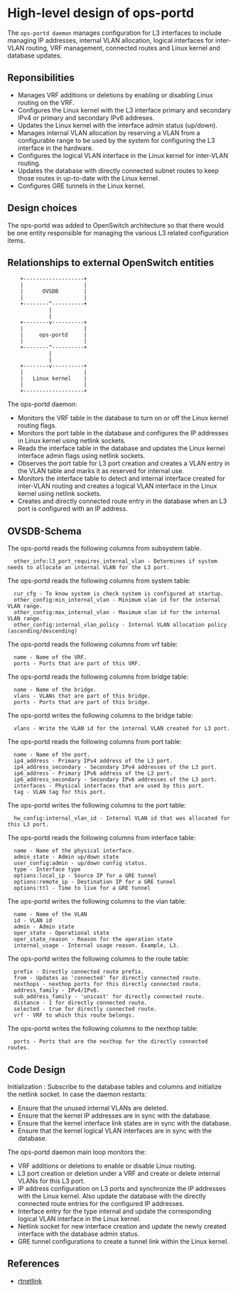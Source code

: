 # High-level design of ops-portd
The `ops-portd daemon` manages configuration for L3 interfaces to include managing IP addresses, internal VLAN allocation, logical interfaces for inter-VLAN routing, VRF management, connected routes and Linux kernel and database updates.

## Reponsibilities
* Manages VRF additions or deletions by enabling or disabling Linux routing on the VRF.
* Configures the Linux kernel with the L3 interface primary and secondary IPv4 or primary and secondary IPv6 addreses.
* Updates the Linux kernel with the interface admin status (up/down).
* Manages internal VLAN allocation by reserving a VLAN from a configurable range to be used by the system for configuring the L3 interface in the hardware.
* Configures the logical VLAN interface in the Linux kernel for inter-VLAN routing.
* Updates the database with directly connected subnet routes to keep those routes in up-to-date with the Linux kernel.
* Configures GRE tunnels in the Linux kernel.

##  Design choices
The ops-portd was added to OpenSwitch architecture so that there would be one entity responsible for managing the various L3 related configuration items.

## Relationships to external OpenSwitch entities

```ditaa
    +-------------------+   
    |                   |   
    |      OVSDB        |   
    |                   |   
    +--------^----------+   
             |              
             |              
    +--------v----------+   
    |                   |   
    |     ops-portd     |   
    |                   |   
    +--------^----------+   
             |              
             |              
    +--------v----------+   
    |                   |   
    |   Linux kernel    |   
    |                   |   
    +-------------------+   
```

The ops-portd daemon:

* Monitors the VRF table in the database to turn on or off the Linux kernel routing flags.
* Monitors the port table in the database and configures the IP addresses in Linux kernel using netlink sockets.
* Reads the interface table in the database and updates the Linux kernel interface admin flags using netlink sockets.
* Observes the port table for L3 port creation and creates a VLAN entry in the VLAN table and marks it as reserved for internal use.
* Monitors the interface table to detect and internal interface created for inter-VLAN routing and creates a logical VLAN interface in the Linux kernel using netlink sockets.
* Creates and directly connected route entry in the database when an L3 port is configured with an IP address.

## OVSDB-Schema
The ops-portd reads the following columns from subsystem table.
```
  other_info:l3_port_requires_internal_vlan - Determines if system needs to allocate an internal VLAN for the L3 port.
```

The ops-portd reads the following columns from system table:
```
  cur_cfg - To know system is check system is configured at startup.
  other_config:min_internal_vlan - Minimum vlan id for the internal VLAN range.
  other_config:max_internal_vlan - Maximum vlan id for the internal VLAN range.
  other_config:internal_vlan_policy - Internal VLAN allocation policy (ascending/descending)
```

The ops-portd reads the following columns from vrf table:
```
  name - Name of the VRF.
  ports - Ports that are part of this VRF.
```

The ops-portd reads the following columns from bridge table:
```
  name - Name of the bridge.
  vlans - VLANs that are part of this bridge.
  ports - Ports that are part of this bridge.
```
The ops-portd writes the following columns to the bridge table:
```
  vlans - Write the VLAN id for the internal VLAN created for L3 port.
```

The ops-portd reads the following columns from port table:
```
  name - Name of the port.
  ip4_address - Primary IPv4 address of the L3 port.
  ip4_address_secondary - Secondary IPv4 addresses of the L3 port.
  ip6_address - Primary IPv6 address of the L3 port.
  ip6_address_secondary - Secondary IPv6 addresses of the L3 port.
  interfaces - Physical interfaces that are used by this port.
  tag - VLAN tag for this port.
```
The ops-portd writes the following columns to the port table:
```
  hw_config:internal_vlan_id - Internal VLAN id that was allocated for this L3 port.
```

The ops-portd reads the following columns from interface table:
```
  name - Name of the physical interface.
  admin_state - Admin up/down state
  user_config:admin - up/down config status.
  type - Interface type
  options:local_ip - Source IP for a GRE tunnel
  options:remote_ip - Destination IP for a GRE tunnel
  options:ttl - Time to live for a GRE tunnel
```

The ops-portd writes the following columns to the vlan table:
```
  name - Name of the VLAN
  id - VLAN id
  admin - Admin state
  oper_state - Operational state
  oper_state_reason - Reason for the operation state
  internal_usage - Internal usage reason. Example, L3.
```

The ops-portd writes the following columns to the route table:
```
  prefix - Directly connected route prefix.
  from - Updates as 'connected' for directly connected route.
  nexthops - nexthop ports for this directly connected route.
  address_family - IPv4/IPv6.
  sub_address_family - 'unicast' for directly connected route.
  distance - 1 for directly connected route.
  selected - true for directly connected route.
  vrf - VRF to which this route belongs.
```

The ops-portd writes the following columns to the nexthop table:
```
  ports - Ports that are the nexthop for the directly connected routes.
```

## Code Design
Initialization : Subscribe to the database tables and columns and initialize the netlink socket.
In case the daemon restarts:

* Ensure that the unused internal VLANs are deleted.
* Ensure that the kernel IP addresses are in sync with the database.
* Ensure that the kernel interface link states are in sync with the database.
* Ensure that the kernel logical VLAN interfaces are in sync with the database.

The ops-portd daemon main loop monitors the:

* VRF additions or deletions to enable or disable Linux routing.
* L3 port creation or deletion under a VRF and create or delete internal VLANs for this L3 port.
* IP address configuration on L3 ports and synchronize the IP addresses with the Linux kernel. Also update the database with the directly connected route entries for the configured IP addresses.
* Interface entry for the type internal and update the corresponding logical VLAN interface in the Linux kernel.
* Netlink socket for new interface creation and update the newly created interface with the database admin status.
* GRE tunnel configurations to create a tunnel link within the Linux kernel.


## References
* [rtnetlink](http://man7.org/linux/man-pages/man7/rtnetlink.7.html)
